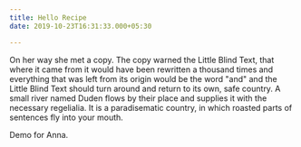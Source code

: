 ```yaml
---
title: Hello Recipe
date: 2019-10-23T16:31:33.000+05:30

---
```

On her way she met a copy. The copy warned the Little Blind Text, that where it came from it would have been rewritten a thousand times and everything that was left from its origin would be the word "and" and the Little Blind Text should turn around and return to its own, safe country. A small river named Duden flows by their place and supplies it with the necessary regelialia. It is a paradisematic country, in which roasted parts of sentences fly into your mouth.

Demo for Anna.
